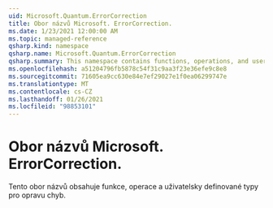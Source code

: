 ```yaml
---
uid: Microsoft.Quantum.ErrorCorrection
title: Obor názvů Microsoft. ErrorCorrection.
ms.date: 1/23/2021 12:00:00 AM
ms.topic: managed-reference
qsharp.kind: namespace
qsharp.name: Microsoft.Quantum.ErrorCorrection
qsharp.summary: This namespace contains functions, operations, and user-defined types for quantum error correction.
ms.openlocfilehash: a51204796fb5878c54f31c9aa3f23e36efe9c8e8
ms.sourcegitcommit: 71605ea9cc630e84e7ef29027e1f0ea06299747e
ms.translationtype: MT
ms.contentlocale: cs-CZ
ms.lasthandoff: 01/26/2021
ms.locfileid: "98853101"
---
```

# <a name="microsoftquantumerrorcorrection-namespace"></a>Obor názvů Microsoft. ErrorCorrection.

Tento obor názvů obsahuje funkce, operace a uživatelsky definované typy pro opravu chyb.

